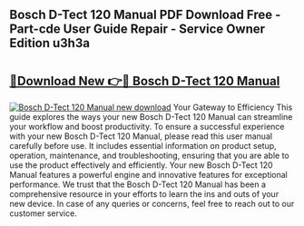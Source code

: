 ## Bosch D-Tect 120 Manual PDF Download Free - Part-cde User Guide Repair - Service Owner Edition u3h3a

# <h2><a href="http://cf15610.oget.top/?id=Bosch+D-Tect+120+Manual">🔗Download New 👉🔴 Bosch D-Tect 120 Manual</a></h2>

[![Bosch D-Tect 120 Manual new download](https://i.imgur.com/5g1atiW.png)](http://cf15610.oget.top/?id=Bosch+D-Tect+120+Manual)
Your Gateway to Efficiency This guide explores the ways your new Bosch D-Tect 120 Manual can streamline your workflow and boost productivity. To ensure a successful experience with your new Bosch D-Tect 120 Manual, please read this user manual carefully before use. It includes essential information on product setup, operation, maintenance, and troubleshooting, ensuring that you are able to use the product effectively and efficiently. Your new Bosch D-Tect 120 Manual features a powerful engine and innovative features for exceptional performance. We trust that the Bosch D-Tect 120 Manual has been a comprehensive resource in your efforts to learn the ins and outs of your new device. In case of any queries or concerns, feel free to reach out to our customer service.
